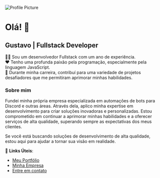 ![Profile Picture]([https://media.discordapp.net/attachments/1094793128751407145/1164288184709034085/Perfil.jpg?ex=6542aade&is=653035de&hm=f3ef4b77ce76768b3a1a5746b28c3a3568b41ad7484cc0481c703afe4d9a51ea&=&width=530&height=671])

# Olá! 👋
## Gustavo | Fullstack Developer

👨‍💻 Sou um desenvolvedor Fullstack com um ano de experiência.  
❤️ Tenho uma profunda paixão pela programação, especialmente pela linguagem JavaScript.  
🚀 Durante minha carreira, contribuí para uma variedade de projetos desafiadores que me permitiram aprimorar minhas habilidades.

### Sobre mim
Fundei minha própria empresa especializada em automações de bots para Discord e outras áreas. Através dela, aplico minha expertise em desenvolvimento para criar soluções inovadoras e personalizadas. Estou comprometido em continuar a aprimorar minhas habilidades e a oferecer serviços de alta qualidade, superando sempre as expectativas dos meus clientes.

Se você está buscando soluções de desenvolvimento de alta qualidade, estou aqui para ajudar a tornar sua visão em realidade.

🔗 **Links Úteis**:
- [Meu Portfólio](link-do-seu-portfólio)
- [Minha Empresa](link-da-sua-empresa)
- [Entre em contato](nezu.dev@gmail.com)


